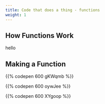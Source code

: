 ```yaml
---
title: Code that does a thing - functions
weight: 1
---
```

## How Functions Work



		

hello

## Making a Function

{{% codepen 600 gKWqmb %}}

{{% codepen 600 oywJee %}}

{{% codepen 600 XYgoop %}}
